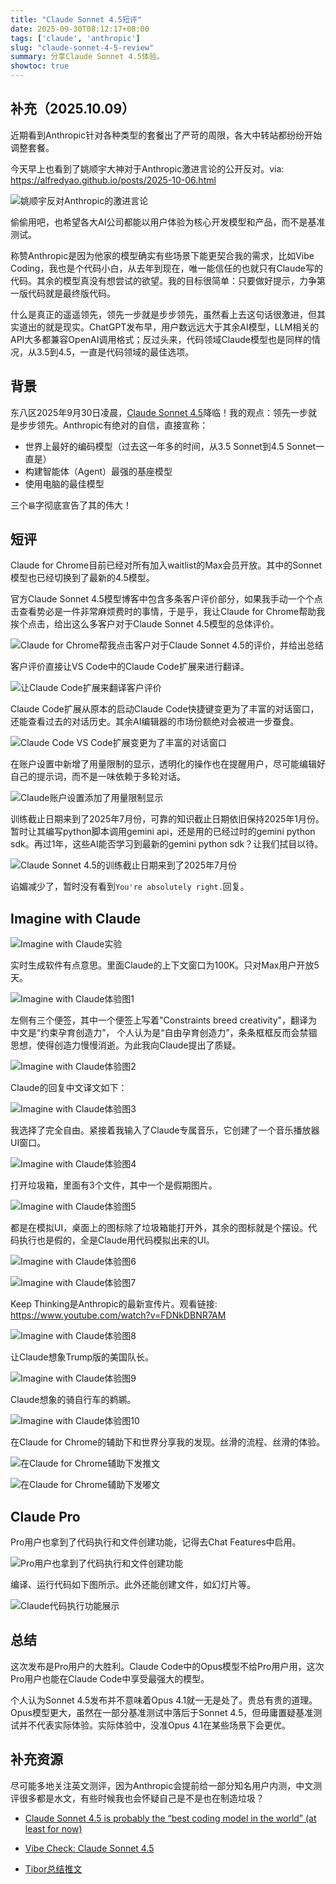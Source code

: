 ```yaml
---
title: "Claude Sonnet 4.5短评"
date: 2025-09-30T08:12:17+08:00
tags: ['claude', 'anthropic']
slug: "claude-sonnet-4-5-review"
summary: 分享Claude Sonnet 4.5体验。
showtoc: true
---
```


## 补充（2025.10.09）

近期看到Anthropic针对各种类型的套餐出了严苛的周限，各大中转站都纷纷开始调整套餐。

今天早上也看到了姚顺宇大神对于Anthropic激进言论的公开反对。via: https://alfredyao.github.io/posts/2025-10-06.html

![姚顺宇反对Anthropic的激进言论](https://cdn.sa.net/2025/10/09/wsWKZV9odtfhurC.webp)

偷偷用吧，也希望各大AI公司都能以用户体验为核心开发模型和产品，而不是基准测试。

称赞Anthropic是因为他家的模型确实有些场景下能更契合我的需求，比如Vibe Coding，我也是个代码小白，从去年到现在，唯一能信任的也就只有Claude写的代码。其余的模型真没有想尝试的欲望。我的目标很简单：只要做好提示，力争第一版代码就是最终版代码。

什么是真正的遥遥领先，领先一步就是步步领先，虽然看上去这句话很激进，但其实道出的就是现实。ChatGPT发布早，用户数远远大于其余AI模型，LLM相关的API大多都兼容OpenAI调用格式；反过头来，代码领域Claude模型也是同样的情况，从3.5到4.5，一直是代码领域的最佳选项。

## 背景

东八区2025年9月30日凌晨，[Claude Sonnet 4.5](https://www.anthropic.com/news/claude-sonnet-4-5)降临！我的观点：领先一步就是步步领先。Anthropic有绝对的自信，直接宣称：

- 世界上最好的编码模型（过去这一年多的时间，从3.5 Sonnet到4.5 Sonnet一直是）
- 构建智能体（Agent）最强的基座模型
- 使用电脑的最佳模型

三个`最`字彻底宣告了其的伟大！

## 短评

Claude for Chrome目前已经对所有加入waitlist的Max会员开放。其中的Sonnet模型也已经切换到了最新的4.5模型。

官方Claude Sonnet 4.5模型博客中包含多条客户评价部分，如果我手动一个个点击查看势必是一件非常麻烦费时的事情，于是乎，我让Claude for Chrome帮助我挨个点击，给出这么多客户对于Claude Sonnet 4.5模型的总体评价。

![Claude for Chrome帮我点击客户对于Claude Sonnet 4.5的评价，并给出总结](https://cdn.sa.net/2025/09/30/VsoexlRr24AIfFS.webp)

客户评价直接让VS Code中的Claude Code扩展来进行翻译。

![让Claude Code扩展来翻译客户评价](https://cdn.sa.net/2025/09/30/CZqDRsBNgYw6uma.webp)

Claude Code扩展从原本的启动Claude Code快捷键变更为了丰富的对话窗口，还能查看过去的对话历史。其余AI编辑器的市场份额绝对会被进一步蚕食。

![Claude Code VS Code扩展变更为了丰富的对话窗口](https://cdn.sa.net/2025/09/30/t1zsVJ9baqCKPnY.webp)

在账户设置中新增了用量限制的显示，透明化的操作也在提醒用户，尽可能编辑好自己的提示词，而不是一味依赖于多轮对话。

![Claude账户设置添加了用量限制显示](https://cdn.sa.net/2025/09/30/nSWyY5Z3vdzDqIm.webp)

训练截止日期来到了2025年7月份，可靠的知识截止日期依旧保持2025年1月份。暂时让其编写python脚本调用gemini api，还是用的已经过时的gemini python sdk。再过1年，这些AI能否学习到最新的gemini python sdk？让我们拭目以待。

![Claude Sonnet 4.5的训练截止日期来到了2025年7月份](https://cdn.sa.net/2025/09/30/aWLs9G6wZAqSjMt.webp)

谄媚减少了，暂时没有看到`You're absolutely right.`回复。

## Imagine with Claude

![Imagine with Claude实验](https://cdn.sa.net/2025/09/30/1KrYCx7gWO3Ro6i.webp)

实时生成软件有点意思。里面Claude的上下文窗口为100K。只对Max用户开放5天。

![Imagine with Claude体验图1](https://cdn.sa.net/2025/09/30/2xuE6JkOyQbSMm3.webp)

左侧有三个便签，其中一个便签上写着"Constraints breed creativity"，翻译为中文是“约束孕育创造力”，
个人认为是“自由孕育创造力”，条条框框反而会禁锢思想，使得创造力慢慢消逝。为此我向Claude提出了质疑。

![Imagine with Claude体验图2](https://cdn.sa.net/2025/09/30/8aGBW3HRmOU9wsT.webp)

Claude的回复中文译文如下：

![Imagine with Claude体验图3](https://cdn.sa.net/2025/09/30/3vM1uhLamDGlegE.webp)

我选择了完全自由。紧接着我输入了Claude专属音乐，它创建了一个音乐播放器UI窗口。

![Imagine with Claude体验图4](https://cdn.sa.net/2025/09/30/EI7xg4eLy3atUfN.webp)

打开垃圾箱，里面有3个文件，其中一个是假期图片。

![Imagine with Claude体验图5](https://cdn.sa.net/2025/09/30/A8ZPguovz19sVWK.webp)

都是在模拟UI，桌面上的图标除了垃圾箱能打开外，其余的图标就是个摆设。代码执行也是假的，全是Claude用代码模拟出来的UI。

![Imagine with Claude体验图6](https://cdn.sa.net/2025/09/30/rboJZQMnRkjhfDW.webp)

![Imagine with Claude体验图7](https://cdn.sa.net/2025/09/30/GHPZEh3lK4mQNXV.webp)

Keep Thinking是Anthropic的最新宣传片。观看链接: https://www.youtube.com/watch?v=FDNkDBNR7AM

![Imagine with Claude体验图8](https://cdn.sa.net/2025/09/30/gAeIO84QNsjcm7Y.webp)

让Claude想象Trump版的美国队长。

![Imagine with Claude体验图9](https://cdn.sa.net/2025/09/30/OliPX2fozMC9AEW.webp)

Claude想象的骑自行车的鹈鹕。

![Imagine with Claude体验图10](https://cdn.sa.net/2025/09/30/W26Twazq1J8MgUl.webp)

在Claude for Chrome的辅助下和世界分享我的发现。丝滑的流程、丝滑的体验。

![在Claude for Chrome辅助下发推文](https://cdn.sa.net/2025/09/30/Ilw4i6xQE3ctDmN.webp)

![在Claude for Chrome辅助下发嘟文](https://cdn.sa.net/2025/09/30/MAOahTELkUc7iSB.webp)

## Claude Pro

Pro用户也拿到了代码执行和文件创建功能，记得去Chat Features中启用。

![Pro用户也拿到了代码执行和文件创建功能](https://cdn.sa.net/2025/09/30/RpAuKZvQMcn6t5m.webp)

编译、运行代码如下图所示。此外还能创建文件，如幻灯片等。

![Claude代码执行功能展示](https://cdn.sa.net/2025/09/30/Vdv6OosGHLW28xN.webp)

## 总结

这次发布是Pro用户的大胜利。Claude Code中的Opus模型不给Pro用户用，这次Pro用户也能在Claude Code中享受最强大的模型。

个人认为Sonnet 4.5发布并不意味着Opus 4.1就一无是处了。贵总有贵的道理。Opus模型更大，虽然在一部分基准测试中落后于Sonnet 4.5，但毋庸置疑基准测试并不代表实际体验。实际体验中，没准Opus 4.1在某些场景下会更优。

## 补充资源

尽可能多地关注英文测评，因为Anthropic会提前给一部分知名用户内测，中文测评很多都是水文，有些时候我也会怀疑自己是不是也在制造垃圾？

- [Claude Sonnet 4.5 is probably the “best coding model in the world” (at least for now)](https://simonwillison.net/2025/Sep/29/claude-sonnet-4-5/)

- [Vibe Check: Claude Sonnet 4.5](https://every.to/vibe-check/vibe-check-claude-sonnet-4-5)

- [Tibor总结推文](https://x.com/btibor91/status/1972745462487933038)